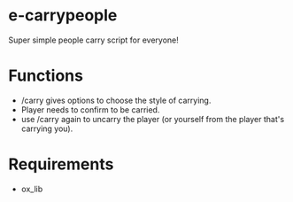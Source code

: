 # e-carrypeople
Super simple people carry script for everyone!

# Functions
- /carry gives options to choose the style of carrying.
- Player needs to confirm to be carried.
- use /carry again to uncarry the player (or yourself from the player that's carrying you).

# Requirements
- ox_lib
